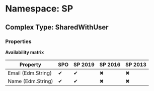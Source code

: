 # Namespace: SP

## Complex Type: SharedWithUser

### Properties

**Availability matrix**

Property | SPO | SP 2019 | SP 2016 | SP 2013
----------|-----|---------|---------|--------
Email (Edm.String) | ✔ | ✔ | ✖ | ✖
Name (Edm.String) | ✔ | ✔ | ✖ | ✖
